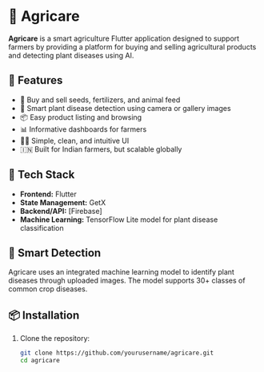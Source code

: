 # 🌾 Agricare

**Agricare** is a smart agriculture Flutter application designed to support farmers by providing a platform for buying and selling agricultural products and detecting plant diseases using AI.

## 📱 Features

- 🛒 Buy and sell seeds, fertilizers, and animal feed
- 🤖 Smart plant disease detection using camera or gallery images
- 📦 Easy product listing and browsing
- 📊 Informative dashboards for farmers
- 🧑‍🌾 Simple, clean, and intuitive UI
- 🇮🇳 Built for Indian farmers, but scalable globally

## 🧰 Tech Stack

- **Frontend:** Flutter
- **State Management:** GetX
- **Backend/API:** [Firebase]
- **Machine Learning:** TensorFlow Lite model for plant disease classification

## 📸 Smart Detection

Agricare uses an integrated machine learning model to identify plant diseases through uploaded images. The model supports 30+ classes of common crop diseases.

## 📦 Installation

1. Clone the repository:

   ```bash
   git clone https://github.com/yourusername/agricare.git
   cd agricare
